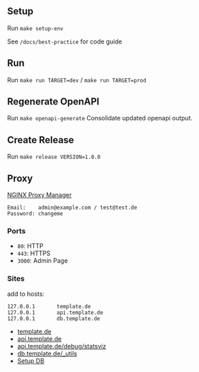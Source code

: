 ## Setup
Run `make setup-env`

See `/docs/best-practice` for code guide

## Run
Run `make run TARGET=dev` / `make run TARGET=prod`

## Regenerate OpenAPI
Run `make openapi-generate`
Consolidate updated openapi output.

## Create Release
Run `make release VERSION=1.0.0`

## Proxy
[NGINX Proxy Manager](https://nginxproxymanager.com/)

```
Email:    admin@example.com / test@test.de
Password: changeme
```
### Ports
- `80`: HTTP 
- `443`: HTTPS
- `3000`: Admin Page 

### Sites
add to hosts:

```
127.0.0.1       template.de
127.0.0.1       api.template.de
127.0.0.1       db.template.de
```

- [template.de](http://template.de)
- [api.template.de](http://api.template.de)
- [api.template.de/debug/statsviz](http://api.template.de/debug/statsviz)
- [db.template.de/_utils](http://db.template.de/_utils)
- [Setup DB](http://db.template.de/_utils#setup)
